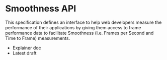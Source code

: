 # Smoothness API

This specification defines an interface to help web developers measure the performance of their applications by giving them access to frame performance data to facilitate Smoothness (i.e. Frames per Second and Time to Frame) measurements.

* Explainer doc
* Latest draft
